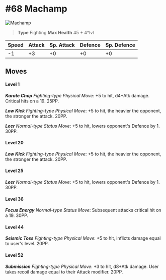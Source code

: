 # #68 Machamp


![Machamp](https://img.pokemondb.net/sprites/home/normal/1x/machamp.png)

> **Type** Fighting
> **Max Health** 45 + 4\*lvl

| Speed | Attack | Sp. Attack | Defence | Sp. Defence |
| ----- | ------ | ---------- | ------- | ----------- |
| -1 | +3 | +0 | +0 | +0 |

## Moves
#### Level 1

***Karate Chop** Fighting-type Physical Move*: +5 to hit, d4+Atk damage. Critical hits on a 19. 25PP.

***Low Kick** Fighting-type Physical Move*: +5 to hit, the heavier the opponent, the stronger the attack. 20PP.

***Leer** Normal-type Status Move*: +5 to hit, lowers opponent's Defence by 1. 30PP.
#### Level 20

***Low Kick** Fighting-type Physical Move*: +5 to hit, the heavier the opponent, the stronger the attack. 20PP.
#### Level 25

***Leer** Normal-type Status Move*: +5 to hit, lowers opponent's Defence by 1. 30PP.
#### Level 36

***Focus Energy** Normal-type Status Move*: Subsequent attacks critical hit on a 19. 30PP.
#### Level 44

***Seismic Toss** Fighting-type Physical Move*: +5 to hit, inflicts damage equal to user's level. 20PP.
#### Level 52

***Submission** Fighting-type Physical Move*: +3 to hit, d8+Atk damage. User takes recoil damage equal to their Attack modifier. 20PP.

